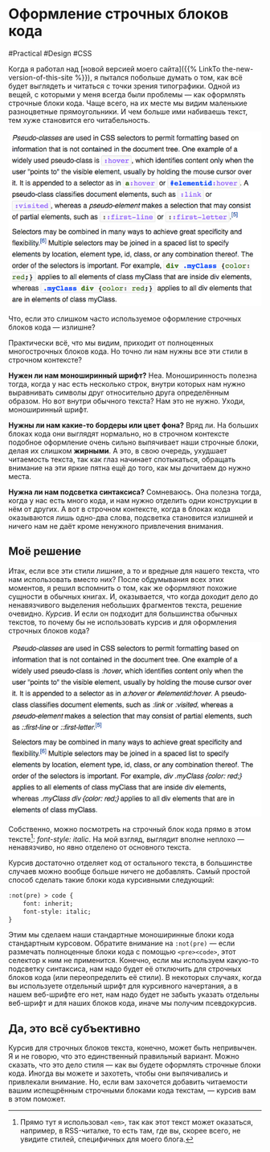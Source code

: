 # Оформление строчных блоков кода

#Practical #Design #CSS

Когда я работал над [новой версией моего сайта]({{% LinkTo the-new-version-of-this-site %}}), я пытался побольше думать о том, как всё будет выглядеть и читаться с точки зрения типографики. Одной из вещей, с которыми у меня всегда были проблемы — как оформлять строчные блоки кода. Чаще всего, на их месте мы видим маленькие разноцветные прямоугольники. И чем больше ими набиваешь текст, тем хуже становится его читабельность.

![Скриншот из Википедии](example.png "*Пример взят из [статьи в Википедии о CSS](https://en.wikipedia.org/wiki/Cascading_Style_Sheets#Selector). Поглядите на все эти разноцветные прямоугольники. Кроме того, заметьте, что в тексте есть несколько мест, которые можно было бы разметить строчными блоками кода. Возможно, это не было сделано как раз из-за того, что текст стал бы ещё сильнее захламлён.")

Что, если это слишком часто используемое оформление строчных блоков кода — излишне?

Практически всё, что мы видим, приходит от полноценных многострочных блоков кода. Но точно ли нам нужны все эти стили в строчном контексте?

**Нужен ли нам моноширинный шрифт?** Неа. Моноширинность полезна тогда, когда у нас есть несколько строк, внутри которых нам нужно выравнивать символы друг относительно друга определённым образом. Но вот внутри обычного текста? Нам это не нужно. Уходи, моноширинный шрифт.

**Нужны ли нам какие-то бордеры или цвет фона?** Вряд ли. На больших блоках кода они выглядят нормально, но в строчном контексте подобное оформление очень сильно выпячивает наши строчные блоки, делая их слишком **жирными**. А это, в свою очередь, ухудшает читаемость текста, так как глаз начинает спотыкаться, обращать внимание на эти яркие пятна ещё до того, как мы дочитаем до нужно места.

**Нужна ли нам подсветка синтаксиса?** Сомневаюсь. Она полезна тогда, когда у нас есть много кода, и нам нужно отделить одни конструкции в нём от других. А вот в строчном контексте, когда в блоках кода оказываются лишь одно-два слова, подсветка становится излишней и ничего нам не даёт кроме ненужного привлечения внимания.


## Моё решение

Итак, если все эти стили лишние, а то и вредные для нашего текста, что нам использовать вместо них? После обдумывания всех этих моментов, я решил вспомнить о том, как же оформляют похожие сущности в обычных книгах. И, оказывается, что когда доходит дело до ненавязчивого выделения небольших фрагментов текста, решение очевидно. _Курсив_. И если он подходит для большинства обычных текстов, то почему бы не использовать курсив и для оформления строчных блоков кода?

![Исправленный скриншот из Википедии](solution.png "*Моя версия примера выше, теперь хоть читается как текст. Нижние строчные блоки кода, с полными CSS-правилами, в принципе, в чём-то выигрывали от подсветки, так что, возможно, стоит в таких местах её возвращать, но уж точно не такую яркую, какой она была до этого.")

Собственно, можно посмотреть на строчный блок кода прямо в этом тексте[^semantics]: _font-style: italic_. На мой взгляд, выглядит вполне неплохо — ненавязчиво, но явно отделено от основного текста.

[^semantics]: Прямо тут я использовал `<em>`, так как этот текст может оказаться, например, в RSS-читалке, то есть там, где вы, скорее всего, не увидите стилей, специфичных для моего блога.

Курсив достаточно отделяет код от остального текста, в большинстве случаев можно вообще больше ничего не добавлять. Самый простой способ сделать такие блоки кода курсивными следующий:

``` Stylus
:not(pre) > code {
    font: inherit;
    font-style: italic;
}
```

Этим мы сделаем наши стандартные моноширинные блоки кода стандартным курсовом. Обратите внимание на `:not(pre)` — если размечать полноценные блоки кода с помощью `<pre><code>`, этот селектор к ним не применится. Конечно, если мы используем какую-то подсветку синтаксиса, нам надо будет её отключить для строчных блоков кода (или переопределить её стили). В некоторых случаях, когда вы используете отдельный шрифт для курсивного начертания, а в нашем веб-шрифте его нет, нам надо будет не забыть указать отдельны веб-шрифт и для наших блоков кода, иначе мы получим псевдокурсив.


## Да, это всё субъективно

Курсив для строчных блоков текста, конечно, может быть непривычен. Я и не говорю, что это единственный правильный вариант. Можно сказать, что это дело стиля — как вы будете оформлять строчные блоки кода. Иногда вы можете и захотеть, чтобы они выпячивались и привлекали внимание. Но, если вам захочется добавить читаемости вашим испещрённым строчными блоками кода текстам, — курсив вам в этом поможет.

